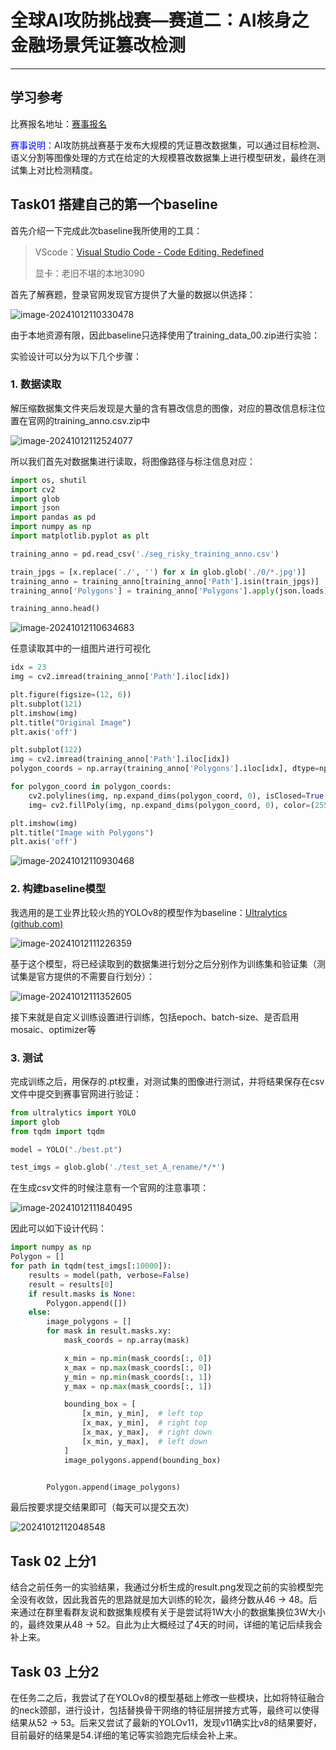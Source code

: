 # **全球AI攻防挑战赛—赛道二：AI核身之金融场景凭证篡改检测**

***

## 学习参考

比赛报名地址：[赛事报名](https://tianchi.aliyun.com/s/24acb952f488f1f713a5294cf585bea3)

<font color="blue"> 赛事说明：</font>AI攻防挑战赛基于发布大规模的凭证篡改数据集，可以通过目标检测、语义分割等图像处理的方式在给定的大规模篡改数据集上进行模型研发，最终在测试集上对比检测精度。

## Task01 搭建自己的第一个baseline

首先介绍一下完成此次baseline我所使用的工具：

> VScode：[Visual Studio Code - Code Editing. Redefined](https://code.visualstudio.com/)
>
> 显卡：老旧不堪的本地3090

首先了解赛题，登录官网发现官方提供了大量的数据以供选择：

<img src="../picts/image-20241012110330478.png" alt="image-20241012110330478"/>



由于本地资源有限，因此baseline只选择使用了training_data_00.zip进行实验：

实验设计可以分为以下几个步骤：

### 1. 数据读取

解压缩数据集文件夹后发现是大量的含有篡改信息的图像，对应的篡改信息标注位置在官网的training_anno.csv.zip中

<img src="../picts/image-20241012112524077.png" alt="image-20241012112524077" style="margin-left:0px;"/>

所以我们首先对数据集进行读取，将图像路径与标注信息对应：

```python
import os, shutil
import cv2
import glob
import json
import pandas as pd
import numpy as np
import matplotlib.pyplot as plt

training_anno = pd.read_csv('./seg_risky_training_anno.csv')

train_jpgs = [x.replace('./', '') for x in glob.glob('./0/*.jpg')]
training_anno = training_anno[training_anno['Path'].isin(train_jpgs)]
training_anno['Polygons'] = training_anno['Polygons'].apply(json.loads)

training_anno.head()
```

<img src="../picts/image-20241012110634683.png" alt="image-20241012110634683" style="margin-left:0px;"/>

任意读取其中的一组图片进行可视化

```python
idx = 23
img = cv2.imread(training_anno['Path'].iloc[idx])

plt.figure(figsize=(12, 6))
plt.subplot(121)
plt.imshow(img)
plt.title("Original Image")
plt.axis('off')

plt.subplot(122)
img = cv2.imread(training_anno['Path'].iloc[idx])
polygon_coords = np.array(training_anno['Polygons'].iloc[idx], dtype=np.int32)

for polygon_coord in polygon_coords:
    cv2.polylines(img, np.expand_dims(polygon_coord, 0), isClosed=True, color=(0, 255, 0), thickness=2)
    img= cv2.fillPoly(img, np.expand_dims(polygon_coord, 0), color=(255, 0, 0, 0.5))

plt.imshow(img)
plt.title("Image with Polygons")
plt.axis('off')
```

<img src="../picts/image-20241012110930468.png" alt="image-20241012110930468" style="margin-left:0px;"/>

### 2. 构建baseline模型

我选用的是工业界比较火热的YOLOv8的模型作为baseline：[Ultralytics (github.com)](https://github.com/ultralytics)

<img src="../picts/image-20241012111226359.png" alt="image-20241012111226359" style="margin-left:0px;"/>

基于这个模型，将已经读取到的数据集进行划分之后分别作为训练集和验证集（测试集是官方提供的不需要自行划分）：

<img src="../picts/image-20241012111352605.png" alt="image-20241012111352605" style="margin-left:0px;"/>

接下来就是自定义训练设置进行训练，包括epoch、batch-size、是否启用mosaic、optimizer等

### 3. 测试

完成训练之后，用保存的.pt权重，对测试集的图像进行测试，并将结果保存在csv文件中提交到赛事官网进行验证：

```python
from ultralytics import YOLO
import glob
from tqdm import tqdm

model = YOLO("./best.pt")  

test_imgs = glob.glob('./test_set_A_rename/*/*')
```

在生成csv文件的时候注意有一个官网的注意事项：

<img src="../picts/image-20241012111840495.png" alt="image-20241012111840495" style="margin-left:0px;"/>



因此可以如下设计代码：

```python
import numpy as np
Polygon = []
for path in tqdm(test_imgs[:10000]):
    results = model(path, verbose=False)
    result = results[0]
    if result.masks is None:
        Polygon.append([])
    else:
        image_polygons = []
        for mask in result.masks.xy:
            mask_coords = np.array(mask)

            x_min = np.min(mask_coords[:, 0])
            x_max = np.max(mask_coords[:, 0])
            y_min = np.min(mask_coords[:, 1])
            y_max = np.max(mask_coords[:, 1])

            bounding_box = [
                [x_min, y_min],  # left top
                [x_max, y_min],  # right top
                [x_max, y_max],  # right down
                [x_min, y_max],  # left down
            ]
            image_polygons.append(bounding_box)


        Polygon.append(image_polygons)
```

最后按要求提交结果即可（每天可以提交五次）

<img src="../picts/image-20241012112048548.png" alt="20241012112048548"/>

## Task 02 上分1

结合之前任务一的实验结果，我通过分析生成的result.png发现之前的实验模型完全没有收敛，因此我首先的思路就是加大训练的轮次，最终分数从46 -> 48。后来通过在群里看群友说和数据集规模有关于是尝试将1W大小的数据集换位3W大小的，最终效果从48 -> 52。自此为止大概经过了4天的时间，详细的笔记后续我会补上来。



## Task 03 上分2

在任务二之后，我尝试了在YOLOv8的模型基础上修改一些模块，比如将特征融合的neck颈部，进行设计，包括替换骨干网络的特征层拼接方式等，最终可以使得结果从52 -> 53。后来又尝试了最新的YOLOv11，发现v11确实比v8的结果要好，目前最好的结果是54.详细的笔记等实验跑完后续会补上来。

